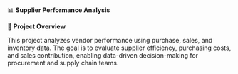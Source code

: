 📊 **Supplier Performance Analysis**

📌 **Project Overview**

This project analyzes vendor performance using purchase, sales, and inventory data. The goal is to evaluate supplier efficiency, purchasing costs, and sales contribution, enabling data-driven decision-making for procurement and supply chain teams.
